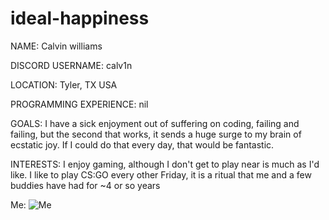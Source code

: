 # ideal-happiness

NAME: Calvin williams

DISCORD USERNAME: calv1n

LOCATION: Tyler, TX USA

PROGRAMMING EXPERIENCE: nil

GOALS: I have a sick enjoyment out of suffering on coding, failing and failing, but the second that works, it sends a huge surge to my brain of ecstatic joy.  If I could do that every day, that would be fantastic.  

INTERESTS:  I enjoy gaming, although I don't get to play near is much as I'd like.  I like to play CS:GO every other Friday, it is a ritual that me and a few buddies have had for ~4 or so years

Me: ![Me](https://i.imgur.com/ubA82Em.jpg)
